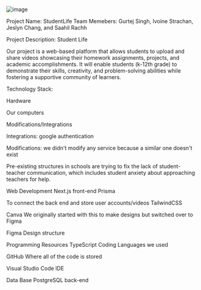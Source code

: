 

![image](https://github.com/ivoinestrachan/studentlife/assets/70272280/a75f0686-bfbc-47a9-b01b-bb64be60d064)







Project Name: StudentLife
Team Memebers: Gurtej Singh, Ivoine Strachan, Jeslyn Chang, and Saahil Rachh 


Project Description: Student Life

Our project is a web-based platform that allows students to upload and share videos showcasing their homework assignments, projects, and academic accomplishments. It will enable students (k-12th grade) to demonstrate their skills, creativity, and problem-solving abilities while fostering a supportive community of learners.


Technology Stack:

Hardware

Our computers

Modifications/Integrations

Integrations: google authentication

Modifications: we didn't modify any service because a similar one doesn't exist

Pre-existing structures in schools are trying to fix the lack of student-teacher communication,
which includes student anxiety about approaching teachers for help.

Web Development
Next.js
front-end
Prisma

To connect the back end and store user accounts/videos 
TailwindCSS

Canva
We originally started with this to make designs but switched over to Figma

Figma
Design structure 

Programming Resources
TypeScript
Coding Languages we used

GitHub
Where all of the code is stored

Visual Studio Code
IDE

Data Base
PostgreSQL
back-end
